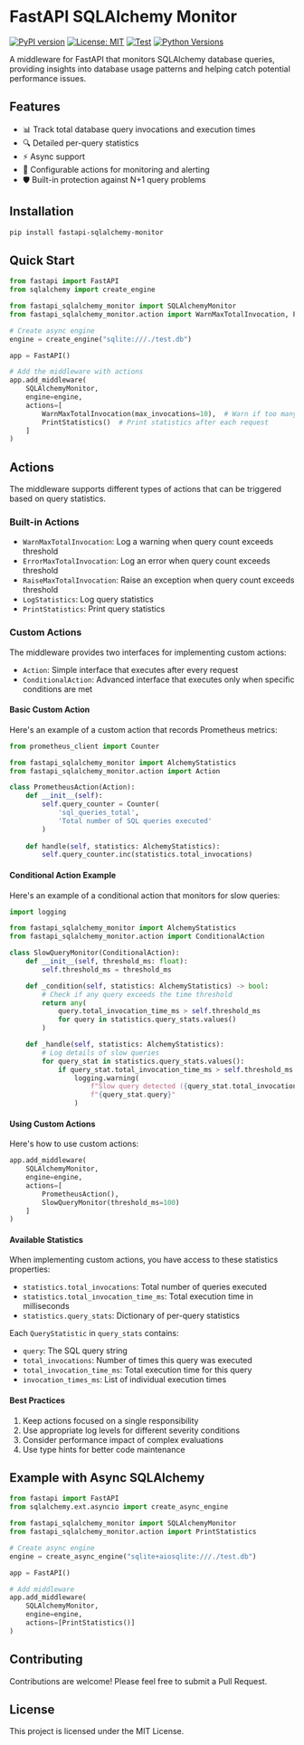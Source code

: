 # FastAPI SQLAlchemy Monitor

[![PyPI version](https://badge.fury.io/py/fastapi-sqlalchemy-monitor.svg)](https://badge.fury.io/py/fastapi-sqlalchemy-monitor)
[![License: MIT](https://img.shields.io/badge/License-MIT-yellow.svg)](https://opensource.org/licenses/MIT)
[![Test](https://github.com/iwanbolzern/fastapi-sqlalchemy-monitor/actions/workflows/test.yml/badge.svg)](https://github.com/iwanbolzern/fastapi-sqlalchemy-monitor/actions/workflows/test.yml)
[![Python Versions](https://img.shields.io/pypi/pyversions/fastapi-sqlalchemy-monitor.svg)](https://pypi.org/project/fastapi-sqlalchemy-monitor/)

A middleware for FastAPI that monitors SQLAlchemy database queries, providing insights into database usage patterns and helping catch potential performance issues.

## Features

- 📊 Track total database query invocations and execution times
- 🔍 Detailed per-query statistics
- ⚡ Async support
- 🎯 Configurable actions for monitoring and alerting
- 🛡️ Built-in protection against N+1 query problems

## Installation

```bash
pip install fastapi-sqlalchemy-monitor
```

## Quick Start

```python
from fastapi import FastAPI
from sqlalchemy import create_engine

from fastapi_sqlalchemy_monitor import SQLAlchemyMonitor
from fastapi_sqlalchemy_monitor.action import WarnMaxTotalInvocation, PrintStatistics

# Create async engine
engine = create_engine("sqlite:///./test.db")

app = FastAPI()

# Add the middleware with actions
app.add_middleware(
    SQLAlchemyMonitor,
    engine=engine,
    actions=[
        WarnMaxTotalInvocation(max_invocations=10),  # Warn if too many queries
        PrintStatistics()  # Print statistics after each request
    ]
)
```

## Actions

The middleware supports different types of actions that can be triggered based on query statistics.

### Built-in Actions

- `WarnMaxTotalInvocation`: Log a warning when query count exceeds threshold
- `ErrorMaxTotalInvocation`: Log an error when query count exceeds threshold
- `RaiseMaxTotalInvocation`: Raise an exception when query count exceeds threshold
- `LogStatistics`: Log query statistics
- `PrintStatistics`: Print query statistics

### Custom Actions

The middleware provides two interfaces for implementing custom actions:

- `Action`: Simple interface that executes after every request
- `ConditionalAction`: Advanced interface that executes only when specific conditions are met

#### Basic Custom Action

Here's an example of a custom action that records Prometheus metrics:

```python
from prometheus_client import Counter

from fastapi_sqlalchemy_monitor import AlchemyStatistics
from fastapi_sqlalchemy_monitor.action import Action

class PrometheusAction(Action):
    def __init__(self):
        self.query_counter = Counter(
            'sql_queries_total', 
            'Total number of SQL queries executed'
        )
        
    def handle(self, statistics: AlchemyStatistics):
        self.query_counter.inc(statistics.total_invocations)
```

#### Conditional Action Example

Here's an example of a conditional action that monitors for slow queries:

```python
import logging

from fastapi_sqlalchemy_monitor import AlchemyStatistics
from fastapi_sqlalchemy_monitor.action import ConditionalAction

class SlowQueryMonitor(ConditionalAction):
    def __init__(self, threshold_ms: float):
        self.threshold_ms = threshold_ms

    def _condition(self, statistics: AlchemyStatistics) -> bool:
        # Check if any query exceeds the time threshold
        return any(
            query.total_invocation_time_ms > self.threshold_ms 
            for query in statistics.query_stats.values()
        )

    def _handle(self, statistics: AlchemyStatistics):
        # Log details of slow queries
        for query_stat in statistics.query_stats.values():
            if query_stat.total_invocation_time_ms > self.threshold_ms:
                logging.warning(
                    f"Slow query detected ({query_stat.total_invocation_time_ms:.2f}ms): "
                    f"{query_stat.query}"
                )
```

#### Using Custom Actions

Here's how to use custom actions:

```python
app.add_middleware(
    SQLAlchemyMonitor,
    engine=engine,
    actions=[
        PrometheusAction(),
        SlowQueryMonitor(threshold_ms=100)
    ]
)
```

#### Available Statistics

When implementing custom actions, you have access to these statistics properties:

- `statistics.total_invocations`: Total number of queries executed
- `statistics.total_invocation_time_ms`: Total execution time in milliseconds
- `statistics.query_stats`: Dictionary of per-query statistics

Each `QueryStatistic` in `query_stats` contains:
- `query`: The SQL query string
- `total_invocations`: Number of times this query was executed
- `total_invocation_time_ms`: Total execution time for this query
- `invocation_times_ms`: List of individual execution times

#### Best Practices

1. Keep actions focused on a single responsibility
2. Use appropriate log levels for different severity conditions
3. Consider performance impact of complex evaluations
4. Use type hints for better code maintenance

## Example with Async SQLAlchemy

```python
from fastapi import FastAPI
from sqlalchemy.ext.asyncio import create_async_engine

from fastapi_sqlalchemy_monitor import SQLAlchemyMonitor
from fastapi_sqlalchemy_monitor.action import PrintStatistics

# Create async engine
engine = create_async_engine("sqlite+aiosqlite:///./test.db")

app = FastAPI()

# Add middleware
app.add_middleware(
    SQLAlchemyMonitor,
    engine=engine,
    actions=[PrintStatistics()]
)
```

## Contributing

Contributions are welcome! Please feel free to submit a Pull Request.

## License

This project is licensed under the MIT License.
